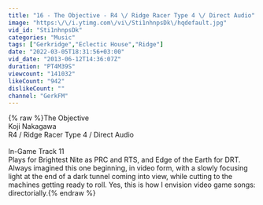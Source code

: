 ```yaml
---
title: "16 - The Objective - R4 \/ Ridge Racer Type 4 \/ Direct Audio"
image: "https:\/\/i.ytimg.com\/vi\/Sti1nhnpsDk\/hqdefault.jpg"
vid_id: "Sti1nhnpsDk"
categories: "Music"
tags: ["Gerkridge","Eclectic House","Ridge"]
date: "2022-03-05T18:31:56+03:00"
vid_date: "2013-06-12T14:36:07Z"
duration: "PT4M39S"
viewcount: "141032"
likeCount: "942"
dislikeCount: ""
channel: "GerkFM"
---
```

{% raw %}The Objective <br />Koji Nakagawa<br />R4 / Ridge Racer Type 4 / Direct Audio<br /><br />In-Game Track 11<br />Plays for Brightest Nite as PRC and RTS, and Edge of the Earth for DRT.<br />Always imagined this one beginning, in video form, with a slowly focusing light at the end of a dark tunnel coming into view, while cutting to the machines getting ready to roll.  Yes, this is how I envision video game songs: directorially.{% endraw %}
